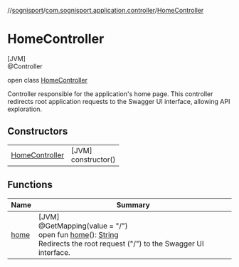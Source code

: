 //[sognisport](../../../index.md)/[com.sognisport.application.controller](../index.md)/[HomeController](index.md)

# HomeController

[JVM]\
@Controller

open class [HomeController](index.md)

Controller responsible for the application's home page. This controller redirects root application requests to the Swagger UI interface, allowing API exploration.

## Constructors

| | |
|---|---|
| [HomeController](-home-controller.md) | [JVM]<br>constructor() |

## Functions

| Name | Summary |
|---|---|
| [home](home.md) | [JVM]<br>@GetMapping(value = &quot;/&quot;)<br>open fun [home](home.md)(): [String](https://docs.oracle.com/javase/8/docs/api/java/lang/String.html)<br>Redirects the root request (&quot;/&quot;) to the Swagger UI interface. |
